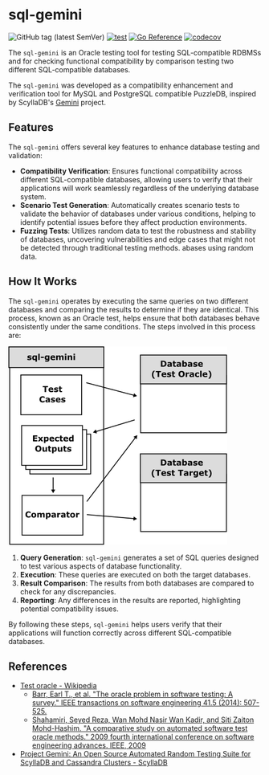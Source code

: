 # sql-gemini

![GitHub tag (latest SemVer)](https://img.shields.io/github/v/tag/cybergarage/sql-gemini)
[![test](https://github.com/cybergarage/sql-gemini/actions/workflows/make.yml/badge.svg)](https://github.com/cybergarage/sql-gemini/actions/workflows/make.yml)
[![Go Reference](https://pkg.go.dev/badge/github.com/cybergarage/sql-gemini.svg)](https://pkg.go.dev/github.com/cybergarage/sql-gemini) [![codecov](https://codecov.io/gh/cybergarage/sql-gemini/graph/badge.svg?token=2RYOJPQRDM)](https://codecov.io/gh/cybergarage/sql-gemini)

The `sql-gemini` is an Oracle testing tool for testing SQL-compatible RDBMSs and for checking functional compatibility by comparison testing two different SQL-compatible databases.

The `sql-gemini` was developed as a compatibility enhancement and verification tool for MySQL and PostgreSQL compatible PuzzleDB, inspired by ScyllaDB's [Gemini](https://www.scylladb.com/2019/12/11/project-gemini-an-open-source-automated-random-testing-suite-for-scylla-and-cassandra-clusters/) project.

## Features

The `sql-gemini` offers several key features to enhance database testing and validation:

- **Compatibility Verification**: Ensures functional compatibility across different SQL-compatible databases, allowing users to verify that their applications will work seamlessly regardless of the underlying database system.
- **Scenario Test Generation**: Automatically creates scenario tests to validate the behavior of databases under various conditions, helping to identify potential issues before they affect production environments.
- **Fuzzing Tests**: Utilizes random data to test the robustness and stability of databases, uncovering vulnerabilities and edge cases that might not be detected through traditional testing methods.
abases using random data.


## How It Works

The `sql-gemini` operates by executing the same queries on two different databases and comparing the results to determine if they are identical. This process, known as an Oracle test, helps ensure that both databases behave consistently under the same conditions. The steps involved in this process are:

![](doc/img/framework.png)

1. **Query Generation**: `sql-gemini` generates a set of SQL queries designed to test various aspects of database functionality.
2. **Execution**: These queries are executed on both the target databases.
3. **Result Comparison**: The results from both databases are compared to check for any discrepancies.
4. **Reporting**: Any differences in the results are reported, highlighting potential compatibility issues.

By following these steps, `sql-gemini` helps users verify that their applications will function correctly across different SQL-compatible databases.
## References

- [Test oracle - Wikipedia](https://en.wikipedia.org/wiki/Test_oracle)
  - [Barr, Earl T., et al. "The oracle problem in software testing: A survey." IEEE transactions on software engineering 41.5 (2014): 507-525.](https://ieeexplore.ieee.org/abstract/document/6963470)
  - [Shahamiri, Seyed Reza, Wan Mohd Nasir Wan Kadir, and Siti Zaiton Mohd-Hashim. "A comparative study on automated software test oracle methods." 2009 fourth international conference on software engineering advances. IEEE, 2009](https://ieeexplore.ieee.org/abstract/document/5298471/)
- [Project Gemini: An Open Source Automated Random Testing Suite for ScyllaDB and Cassandra Clusters - ScyllaDB](https://www.scylladb.com/2019/12/11/project-gemini-an-open-source-automated-random-testing-suite-for-scylla-and-cassandra-clusters/)
